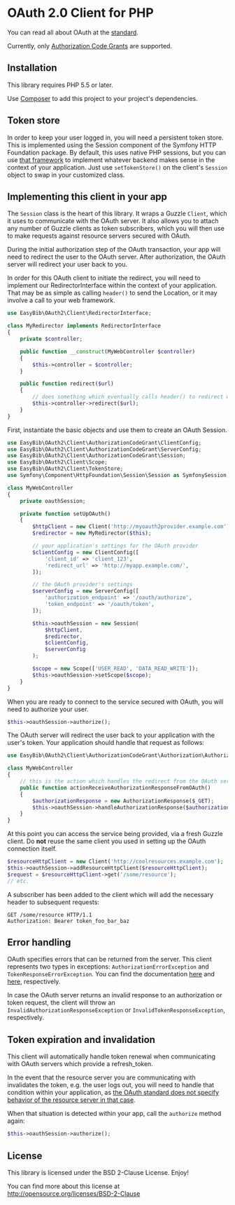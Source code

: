 # OAuth 2.0 Client for PHP

You can read all about OAuth at the
[standard](http://tools.ietf.org/html/rfc6749).

Currently, only [Authorization Code Grants](http://tools.ietf.org/html/rfc6749#section-4.1)
are supported.

## Installation

This library requires PHP 5.5 or later.

Use [Composer](https://getcomposer.org/) to add this project to your project's
dependencies.

## Token store

In order to keep your user logged in, you will need a persistent token store.
This is implemented using the Session component of the Symfony HTTP Foundation
package. By default, this uses native PHP sessions, but you can use
[that framework](http://symfony.com/doc/current/components/http_foundation/sessions.html)
to implement whatever backend makes sense in the context of your
application. Just use `setTokenStore()` on the client's `Session` object to
swap in your customized class.

## Implementing this client in your app

The `Session` class is the heart of this library. It wraps a Guzzle `Client`,
which it uses to communicate with the OAuth server. It also allows you to
attach any number of Guzzle clients as token subscribers, which you will then
use to make requests against resource servers secured with OAuth.

During the initial authorization step of the OAuth transaction, your app will
need to redirect the user to the OAuth server. After authorization, the OAuth
server will redirect your user back to you.

In order for this OAuth client to initiate the redirect, you will need to
implement our RedirectorInterface within the context of your application. That
may be as simple as calling `header()` to send the Location, or it may involve
a call to your web framework.

```php
use EasyBib\OAuth2\Client\RedirectorInterface;

class MyRedirector implements RedirectorInterface
{
    private $controller;

    public function __construct(MyWebController $controller)
    {
        $this->controller = $controller;
    }

    public function redirect($url)
    {
        // does something which eventually calls header() to redirect user
        $this->controller->redirect($url);
    }
}
```

First, instantiate the basic objects and use them to create an OAuth Session.

```php
use EasyBib\OAuth2\Client\AuthorizationCodeGrant\ClientConfig;
use EasyBib\OAuth2\Client\AuthorizationCodeGrant\ServerConfig;
use EasyBib\OAuth2\Client\AuthorizationCodeGrant\Session;
use EasyBib\OAuth2\Client\Scope;
use EasyBib\OAuth2\Client\TokenStore;
use Symfony\Component\HttpFoundation\Session\Session as SymfonySession;

class MyWebController
{
    private oauthSession;

    private function setUpOAuth()
    {
        $httpClient = new Client('http://myoauth2provider.example.com');
        $redirector = new MyRedirector($this);

        // your application's settings for the OAuth provider
        $clientConfig = new ClientConfig([
            'client_id' => 'client_123',
            'redirect_url' => 'http://myapp.example.com/',
        ]);

        // the OAuth provider's settings
        $serverConfig = new ServerConfig([
            'authorization_endpoint' => '/oauth/authorize',
            'token_endpoint' => '/oauth/token',
        ]);

        $this->oauthSession = new Session(
            $httpClient,
            $redirector,
            $clientConfig,
            $serverConfig
        );

        $scope = new Scope(['USER_READ', 'DATA_READ_WRITE']);
        $this->oauthSession->setScope($scope);
    }
}
```

When you are ready to connect to the service secured with OAuth, you will need
to authorize your user.

```php
$this->oauthSession->authorize();
```

The OAuth server will redirect the user back to your application
with the user's token. Your application should handle that request as follows:

```php
use EasyBib\OAuth2\Client\AuthorizationCodeGrant\Authorization\AuthorizationResponse;

class MyWebController
{
    // this is the action which handles the redirect from the OAuth server
    public function actionReceiveAuthorizationResponseFromOAuth()
    {
        $authorizationResponse = new AuthorizationResponse($_GET);
        $this->oauthSession->handleAuthorizationResponse($authorizationResponse);
    }
}
```

At this point you can access the service being provided, via a fresh Guzzle
client. Do **not** reuse the same client you used in setting up the OAuth
connection itself.

```php
$resourceHttpClient = new Client('http://coolresources.example.com');
$this->oauthSession->addResourceHttpClient($resourceHttpClient);
$request = $resourceHttpClient->get('/some/resource');
// etc.
```

A subscriber has been added to the client which
will add the necessary header to subsequent requests:

```
GET /some/resource HTTP/1.1
Authorization: Bearer token_foo_bar_baz
```

## Error handling

OAuth specifies errors that can be returned from the server. This client
represents two types in exceptions: `AuthorizationErrorException` and
`TokenResponseErrorException`. You can find the documentation
[here](http://tools.ietf.org/html/rfc6749#section-4.1.2.1) and
[here](http://tools.ietf.org/html/rfc6749#section-5.2), respectively.

In case the OAuth server returns an invalid response to an authorization or
token request, the client will throw an `InvalidAuthorizationResponseException`
or `InvalidTokenResponseException`, respectively.

## Token expiration and invalidation

This client will automatically handle token renewal when communicating with
OAuth servers which provide a refresh_token.

In the event that the resource server you are communicating with invalidates
the token, e.g. the user logs out, you will need to handle that condition
within your application, as
[the OAuth standard does not specify behavior of the resource server in that case](http://tools.ietf.org/html/rfc6749#section-1.5).

When that situation is detected within your app, call the `authorize` method
again:

```php
$this->oauthSession->authorize();
```

## License

This library is licensed under the BSD 2-Clause License. Enjoy!

You can find more about this
license at http://opensource.org/licenses/BSD-2-Clause
